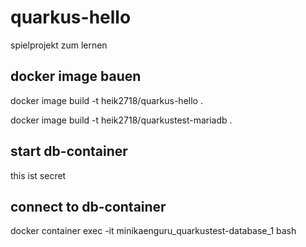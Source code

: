 # quarkus-hello
spielprojekt zum lernen


## docker image bauen

docker image build -t heik2718/quarkus-hello .

docker image build -t heik2718/quarkustest-mariadb .

## start db-container

this ist secret

## connect to db-container

docker container exec -it minikaenguru_quarkustest-database_1 bash

